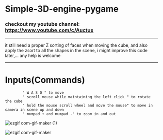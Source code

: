 # Simple-3D-engine-pygame

### checkout my youtube channel: https://www.youtube.com/c/Auctux
---

it still need a proper Z sorting of faces when moving the cube,
and also apply the zsort to all the shapes in the scene, i might improve this code later,... any help is welcome

---
# Inputs(Commands)
            " W A S D " to move
            " scroll mouse while maintaining the left click " to rotate the cube
            " hold the mouse scroll wheel and move the mouse" to move in camera in scene up and down
            " numpad + and numpad -" to zoom in and out 

![ezgif com-gif-maker (1)](https://user-images.githubusercontent.com/48150537/119762345-2139b280-becb-11eb-986b-4a8efca0b402.gif)

![ezgif com-gif-maker](https://user-images.githubusercontent.com/48150537/119512227-c00dc400-bd90-11eb-8643-0298be8bd933.gif)


